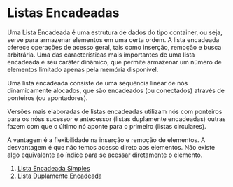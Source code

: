 # Listas Encadeadas

Uma Lista Encadeada é uma estrutura de dados do tipo container, ou seja, serve para armazenar elementos em uma certa ordem. 
A lista encadeada oferece operações de acesso geral, tais como inserção, remoção e busca arbitrária. 
Uma das características mais importantes de uma lista encadeada é seu caráter dinâmico, que permite armazenar um número de elementos limitado apenas pela memória disponível.

Uma lista encadeada consiste de uma sequência linear de nós dinamicamente alocados, que são encadeados (ou conectados) através de ponteiros (ou apontadores). 

Versões mais elaboradas de listas encadeadas utilizam nós com ponteiros para os nóss sucessor e antecessor (listas duplamente encadeadas) outras fazem com que o último nó aponte para o primeiro (listas circulares).

A vantagem é a flexibilidade na inserção e remoção de elementos. A desvantagem é que não temos acesso direto aos elementos.
Não existe algo equivalente ao índice para se acessar diretamente o elemento.



1. [Lista Encadeada Simples](/src/ListasEncadeadas/Simples)
2. [Lista Duplamente Encadeada](/src/ListasEncadeadas/DuplamenteEncadeada)